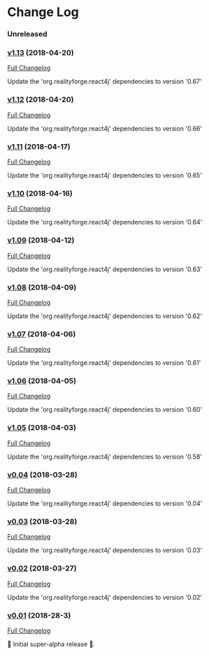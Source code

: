 # Change Log

### Unreleased

### [v1.13](https://github.com/react4j/react4j-windowportal/tree/v1.13) (2018-04-20)
[Full Changelog](https://github.com/react4j/react4j-windowportal/compare/v1.12...v1.13)

Update the 'org.realityforge.react4j' dependencies to version '0.67'

### [v1.12](https://github.com/react4j/react4j-windowportal/tree/v1.12) (2018-04-20)
[Full Changelog](https://github.com/react4j/react4j-windowportal/compare/v1.11...v1.12)

Update the 'org.realityforge.react4j' dependencies to version '0.66'

### [v1.11](https://github.com/react4j/react4j-windowportal/tree/v1.11) (2018-04-17)
[Full Changelog](https://github.com/react4j/react4j-windowportal/compare/v1.10...v1.11)

Update the 'org.realityforge.react4j' dependencies to version '0.65'

### [v1.10](https://github.com/react4j/react4j-windowportal/tree/v1.10) (2018-04-16)
[Full Changelog](https://github.com/react4j/react4j-windowportal/compare/v1.09...v1.10)

Update the 'org.realityforge.react4j' dependencies to version '0.64'

### [v1.09](https://github.com/react4j/react4j-windowportal/tree/v1.09) (2018-04-12)
[Full Changelog](https://github.com/react4j/react4j-windowportal/compare/v1.08...v1.09)

Update the 'org.realityforge.react4j' dependencies to version '0.63'

### [v1.08](https://github.com/react4j/react4j-windowportal/tree/v1.08) (2018-04-09)
[Full Changelog](https://github.com/react4j/react4j-windowportal/compare/v1.07...v1.08)

Update the 'org.realityforge.react4j' dependencies to version '0.62'

### [v1.07](https://github.com/react4j/react4j-windowportal/tree/v1.07) (2018-04-06)
[Full Changelog](https://github.com/react4j/react4j-windowportal/compare/v1.06...v1.07)

Update the 'org.realityforge.react4j' dependencies to version '0.61'

### [v1.06](https://github.com/react4j/react4j-windowportal/tree/v1.06) (2018-04-05)
[Full Changelog](https://github.com/react4j/react4j-windowportal/compare/v1.05...v1.06)

Update the 'org.realityforge.react4j' dependencies to version '0.60'

### [v1.05](https://github.com/react4j/react4j-windowportal/tree/v1.05) (2018-04-03)
[Full Changelog](https://github.com/react4j/react4j-windowportal/compare/v0.04...v1.05)

Update the 'org.realityforge.react4j' dependencies to version '0.58'

### [v0.04](https://github.com/react4j/react4j-windowportal/tree/v0.04) (2018-03-28)
[Full Changelog](https://github.com/react4j/react4j-windowportal/compare/v0.03...v0.04)

Update the 'org.realityforge.react4j' dependencies to version '0.04'

### [v0.03](https://github.com/react4j/react4j-windowportal/tree/v0.03) (2018-03-28)
[Full Changelog](https://github.com/react4j/react4j-windowportal/compare/v0.02...v0.03)

Update the 'org.realityforge.react4j' dependencies to version '0.03'

### [v0.02](https://github.com/react4j/react4j-windowportal/tree/v0.02) (2018-03-27)
[Full Changelog](https://github.com/react4j/react4j-windowportal/compare/v0.54...v0.02)

Update the 'org.realityforge.react4j' dependencies to version '0.02'

### [v0.01](https://github.com/react4j/react4j-windowportal/tree/v0.01) (2018-28-3)
[Full Changelog](https://github.com/react4j/react4j-windowportal/compare/be26d496faf52dd080995dd1c98854f3c3faf1f4...v0.01)

 ‎🎉	Initial super-alpha release ‎🎉.
